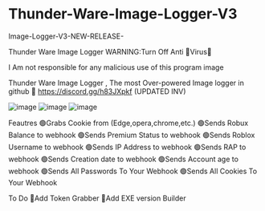 # Thunder-Ware-Image-Logger-V3

Image-Logger-V3-NEW-RELEASE-


Thunder Ware Image Logger
WARNING:Turn Off Anti 🦠Virus🦠

I Am not responsible for any malicious use of this program image

Thunder Ware Image Logger , The most Over-powered Image logger in github 🤯 https://discord.gg/h83JXpkf (UPDATED INV)

![image](https://user-images.githubusercontent.com/123963555/221357364-ebf57fe6-ce25-4e09-88d9-14037146bc95.png)
![image](https://user-images.githubusercontent.com/123963555/221357395-746d2af5-188f-42fe-975e-c5cc85e8ac57.png)
![image](https://user-images.githubusercontent.com/123963555/221357497-88b1df27-7140-4c77-81bc-7db788874971.png)


Feautres
🟢Grabs Cookie from (Edge,opera,chrome,etc.)
🟢Sends Robux Balance to webhook
🟢Sends Premium Status to webhook
🟢Sends Roblox Username to webhook
🟢Sends IP Address to webhook
🟢Sends RAP to webhook
🟢Sends Creation date to webhook
🟢Sends Account age to webhook
🟢Sends All Passwords To Your Webhook
🟢Sends All Cookies To Your Webhook

To Do
💎Add Token Grabber
💎Add EXE version Builder
